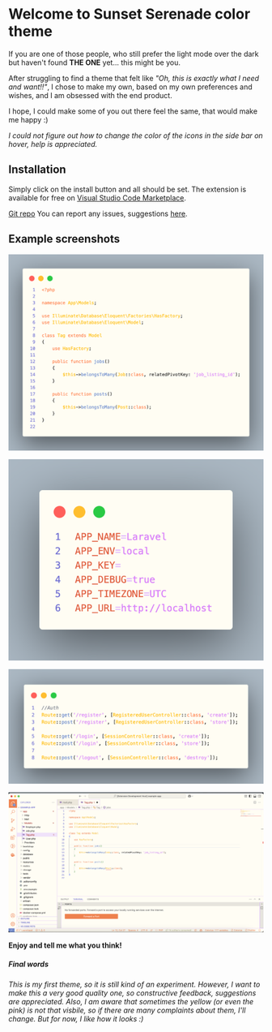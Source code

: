 # Welcome to Sunset Serenade color theme

If you are one of those people, who still prefer the light mode over the dark but haven't found **THE ONE** yet... this might be you.

After struggling to find a theme that felt like _"Oh, this is exactly what I need and want!!"_, I chose to make my own, based on my own preferences and wishes, and I am obsessed with the end product.

I hope, I could make some of you out there feel the same, that would make me happy :) 

_I could not figure out how to change the color of the icons in the side bar on hover, help is appreciated._

## Installation
Simply click on the install button and all should be set.
The extension is available for free on [Visual Studio Code Marketplace](https://marketplace.visualstudio.com/manage/publishers/kartoffelente/extensions/sunset-serenade/hub?_a=acquisition).

[Git repo](https://github.com/helheim0/sunset-serenade)
You can report any issues, suggestions [here](https://github.com/helheim0/sunset-serenade/issues).
## Example screenshots
![Example of basic sytntax colors from a file](image.png)

![Example of .env and json files](image-1.png)

![Example of routes](image-2.png)

![Screenshot of the whole theme](image-3.png)

**Enjoy and tell me what you think!**

##### Final words
_This is my first theme, so it is still kind of an experiment._
_However, I want to make this a very good quality one, so constructive feedback, suggestions are appreciated._
_Also, I am aware that sometimes the yellow (or even the pink) is not that visbile, so if there are many complaints about them, I'll change. But for now, I like how it looks :)_